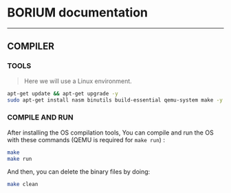 
# BORIUM documentation

---

## COMPILER

### TOOLS

> Here we will use a Linux environment.

```sh
apt-get update && apt-get upgrade -y
sudo apt-get install nasm binutils build-essential qemu-system make -y
```

### COMPILE AND RUN

After installing the OS compilation tools,
You can compile and run the OS with these commands (QEMU is required for `make run`) :

```sh
make
make run
```

And then, you can delete the binary files by doing:

```sh
make clean
```
